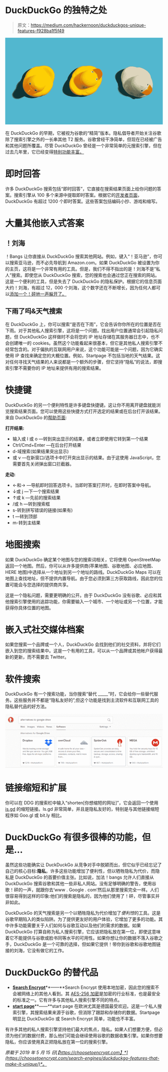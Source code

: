 # DuckDuckGo 的独特之处

> 原文：<https://medium.com/hackernoon/duckduckgos-unique-features-f928ba1f5f49>

![](img/95d62b279b5c814515e2012da4e884fd.png)

在 DuckDuckGo 的早期，它被视为谷歌的“精简”版本。隐私倡导者开始关注谷歌除了搜索引擎之外的一长串其他 T2 服务。谷歌曾经干净简单，但现在已经被广告和其他问题所覆盖。尽管 DuckDuckGo 曾经是一个非常简单的元搜索引擎，但在过去几年里，它已经变得[特别功能丰富。](http://techland.time.com/2011/06/16/duck-duck-go-the-in-n-out-burger-of-search-engines/#ixzz1PXPmPOeK)

# 即时回答

许多 DuckDuckGo 搜索包括“即时回答”，它直接在搜索结果页面上给你问题的答案。搜索引擎从 100 多个来源中提取即时答案。根据它的[开发者页面](https://duck.co/ia)，DuckDuckGo 有超过 1200 个即时答案。这些答案包括编码小抄、游戏和缩写。

# 大量其他嵌入式答案

## ！刘海

！Bangs 让你直接从 DuckDuckGo 搜索其他网站。例如，键入“！亚马逊”，你可以搜索亚马逊，而不必先导航到 Amazon.com。如果 DuckDuckGo 被设置为你的主页，这将是一个非常有用的工具。但是，我们不得不指出的是！刘海不是“私人”搜索。即使您从 DuckDuckGo 搜索，您的搜索也会通过您正在搜索的网站。这是一个便利的工具，但是失去了 DuckDuckGo 的隐私保护。根据它的信息页面大约！刘海，有超过 12，000 个刘海，这个数字还在不断增长，因为任何人都可以[添加一个！砰地一声躲开了。](https://duckduckgo.com/newbang)

## 下雨了吗&天气搜索

在 DuckDuckGo 上，你可以搜索“是否在下雨”，它会告诉你你所在的位置是否在下雨。对于其他私人搜索引擎，这将是一个问题。找出用户位置通常会引起隐私问题，但 DuckDuckGo 这样做时不会将您的 IP 地址存储在其服务器日志中，也不会创建唯一的 cookies。虽然这个功能看起来很基本，但它是其他私人搜索引擎不经常包含的。对于偏执的互联网用户来说，这个功能可能是一个问题，因为它确实使用 IP 查找来确定您的大概位置。例如，Startpage 不包括当地的天气结果。这对任何寻找天气结果的人来说都是一个额外的步骤，但它坚持“隐私”的说法，即搜索引擎不需要你的 IP 地址来提供有用的搜索结果。

# 快捷键

DuckDuckGo 的另一个便利特性是许多键盘快捷键。这让你不用离开键盘就能浏览搜索结果页面。您可以使用这些快捷方式打开选定的结果或在后台打开该结果。来自 DuckDuckGo 的[帮助页面](https://help.duckduckgo.com/duckduckgo-help-pages/features/keyboard-shortcuts/):

**打开结果:**

*   输入或 l 或 o —转到突出显示的结果，或者立即使用它转到第一个结果
*   Ctrl/Cmd+Enter —在后台打开结果
*   d-域搜索(如果结果突出显示)
*   或 v —在新窗口/选项卡中打开突出显示的结果。由于这使用 JavaScript，您需要首先关闭弹出窗口拦截器。

**走动:**

*   ←和→ —导航即时回答选项卡。当即时答案打开时，在即时答案中导航。
*   ↓或 j —下一个搜索结果
*   ↑或 k —先前的搜索结果
*   /或 h —转到搜索框
*   s-转到拼写错误的链接(如果有)
*   t —转到顶部
*   m-转到主结果

# 地图搜索

如果 DuckDuckGo 确定某个地图与您的搜索词相关，它将使用 OpenStreetMap 返回一个地图。然后，你可以从许多提供商(苹果地图、谷歌地图、必应地图、HERE 地图)中选择从一个地址到另一个地址的路线。DuckDuckGo Maps 可以在地图上查找地址，但不提供内置导航。由于您必须到第三方获取路线，因此您的位置可能会与您选择的提供商共享。

这是一个隐私问题，需要更明确的公开。由于 DuckDuckGo 没有谷歌、必应和其他搜索引擎使用的追踪功能，你需要输入一个城市、一个地址或另一个位置，才能获得你具体位置的地图。

# 嵌入式社交媒体档案

如果您搜索一个品牌或一个人，DuckDuckGo 会找到他们的社交资料，并将它们嵌入到您的搜索结果中。这是一个有用的工具，可以从一个品牌或其他帐户获得最新的更新，而不需要去 Twitter。

# 软件搜索

DuckDuckGo 有一个搜索功能，当你搜索“替代 _____”时，它会给你一些替代服务。这些服务并不都是“隐私友好的”,但这个功能是找到主流软件和互联网工具的隐私替代品的好方法。

![](img/982870f6d0f12a064ebc2bc527c77074.png)

# 链接缩短和扩展

你可以在 DDG 的搜索栏中输入“shorten[你想缩短的网址]”，它会返回一个使用 [is.gd](https://is.gd) 的缩短链接。Is.gd 非常简单，并且是隐私友好的，特别是与其他链接缩短程序如 Goo.gl 或 bit.ly 相比。

# DuckDuckGo 有很多很棒的功能，但是…

虽然这些功能确实让 DuckDuckGo 从竞争对手中脱颖而出，但它似乎已经忘记了自己的核心目标:**隐私**。许多这些功能增加了便利性，但以牺牲隐私为代价，而隐私是 DuckDuckGo 的首要价值主张。比如说，加法！bangs 允许人们直接从 DuckDuckGo 搜索谷歌和其他一些非私人网站。没有足够明确的警告，使用谷歌！砰的一声，就跟你去‘www . Google . com’然后从那里搜索完全一样。人们很容易得到这样的印象:他们的搜索是隐私的，因为他们使用了！砰，尽管事实并非如此。

DuckDuckGo 的天气搜索是另一个以牺牲隐私为代价增加了*便利性*的工具。这是谷歌早期陷入的类似陷阱。为了提供更友好的用户体验，它增加了更多的功能。其中许多功能需要关于人们如何与谷歌互动以及他们的需求的数据。如果 DuckDuckGo 打算自称为私人搜索引擎，它应该把隐私放在第一位，即使这意味着它不能提供与谷歌或脸书同等水平的可用性。如果你想让你的数据不落入谷歌之手，DuckDuckGo 是一个可靠的选择，但如果它提供！带你到谷歌和谷歌地图链接的刘海，它没有做它的工作。

# DuckDuckGo 的替代品

*   [**Search Encrypt**](https://www.searchencrypt.com/)**——**Search Encrypt 使用本地加密，因此您的搜索不会被网络上的其他人看到。其 [AES-256 加密](https://choosetoencrypt.com/privacy/how-search-engines-encrypt-your-data/)是加密的行业标准，也是最安全的标准之一。它有许多与其他私人搜索引擎不同的特点。
*   [**start page**](https://hackernoon.com/untraceable-search-engines-alternatives-to-google-811b09d5a873)**——**start page 在欧洲尤其是德国最受欢迎。这是一个私人搜索引擎，其搜索结果来源于谷歌，但消除了跟踪和存储你的数据。Startpage 明显比 DuckDuckGo 或 Search Encrypt 简单，功能也不丰富。

有许多其他的私人搜索引擎坚持他们最大的焦点，隐私。如果人们想要方便，但必须为他们的数据付费，那么他们可能会继续使用谷歌的数据收集引擎。如果你想要隐私，你应该使用真正把隐私放在第一位的搜索引擎。

*原载于 2019 年 5 月 15 日*[*【https://choosetoencrypt.com】*](https://choosetoencrypt.com/search-engines/duckduckgo-features-that-make-it-unique/)*。*